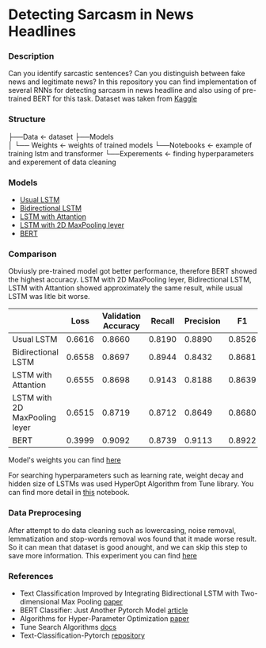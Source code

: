 # Detecting Sarcasm in News Headlines

### Description

Can you identify sarcastic sentences? Can you distinguish between fake news and legitimate news?
In this repository you can find implementation of several RNNs for detecting sarcasm in news headline and also using of pre-trained BERT for this task.
Dataset was taken from [Kaggle](https://www.kaggle.com/rmisra/news-headlines-dataset-for-sarcasm-detection) 

### Structure

├──Data             <- dataset
├──Models           
│  └── Weights      <- weights of trained models
└──Notebooks        <- example of training lstm and transformer
   └──Experements   <- finding hyperparameters and experement of data cleaning
### Models

* [Usual LSTM](https://github.com/koren-v/DetectingSarcasm/blob/master/Models/LSTM.py)
* [Bidirectional LSTM](https://github.com/koren-v/DetectingSarcasm/blob/master/Models/BidirectionalLSTM.py)
* [LSTM with Attantion](https://github.com/koren-v/DetectingSarcasm/blob/master/Models/AttantionLSTM.py)
* [LSTM with 2D MaxPooling leyer](https://github.com/koren-v/DetectingSarcasm/blob/master/Models/LSTM2DMaxPool.py)
* [BERT](https://github.com/koren-v/DetectingSarcasm/blob/master/Notebooks/BERT.ipynb)

### Comparison

Obviusly pre-trained model got better performance, therefore BERT showed the highest accuracy. LSTM with 2D MaxPooling leyer, Bidirectional LSTM, LSTM with Attantion showed approximately the same result, while usual LSTM was litle bit worse.

|  |  Loss  | Validation Accuracy | Recall | Precision | F1 |
| --- | --- | --- | --- | --- | --- |
| Usual LSTM                     | 0.6616 |        0.8660       | 0.8190 | 0.8890 | 0.8526 |
| Bidirectional LSTM             | 0.6558 |        0.8697       | 0.8944 | 0.8432 | 0.8681 |
| LSTM with Attantion            | 0.6555 |        0.8698       | 0.9143 | 0.8188 | 0.8639 |
| LSTM with 2D MaxPooling leyer  | 0.6515 |        0.8719       | 0.8712 | 0.8649 | 0.8680 |
| BERT                           | 0.3999 |        0.9092       | 0.8739 | 0.9113 | 0.8922 |

Model's weights you can find [here](https://github.com/koren-v/DetectingSarcasm/tree/master/Models/Weights)

For searching hyperparameters such as learning rate, weight decay and hidden size of LSTMs was used HyperOpt Algorithm from Tune library. You can find more detail in [this](https://github.com/koren-v/DetectingSarcasm/blob/master/Notebooks/Experements/TuneLSTMs.ipynb) notebook.

### Data Preprocesing

After attempt to do data cleaning such as lowercasing, noise removal, lemmatization and stop-words removal wos found that it made worse result. So it can mean that dataset is good anought, and we can skip this step to save more information. This experiment you can find [here](https://github.com/koren-v/DetectingSarcasm/blob/master/Notebooks/Experements/CleanedDataLSTMs.ipynb)

### References

* Text Classification Improved by Integrating Bidirectional LSTM
with Two-dimensional Max Pooling [paper](https://www.aclweb.org/anthology/C16-1329.pdf)
* BERT Classifier: Just Another Pytorch Model [article](https://towardsdatascience.com/bert-classifier-just-another-pytorch-model-881b3cf05784)
* Algorithms for Hyper-Parameter Optimization [paper](https://papers.nips.cc/paper/4443-algorithms-for-hyper-parameter-optimization.pdf)
* Tune Search Algorithms [docs](https://ray.readthedocs.io/en/latest/tune-searchalg.html)
* Text-Classification-Pytorch [repository](https://github.com/prakashpandey9/Text-Classification-Pytorch#license)
